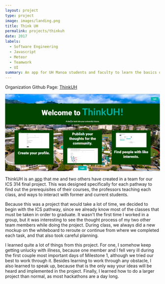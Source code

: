 ```yaml
---
layout: project
type: project
image: images/landing.png
title: Think UH
permalink: projects/thinkuh
date: 2017
labels:
  - Software Engineering
  - Javascript
  - Meteor
  - Teamwork
  - UI
summary: An app for UH Manoa students and faculty to learn the basics of certain courses and tips on how to survive these pathways.
---
```


Organization Github Page: <a href="https://github.com/thinkuh"><i class="github icon"></i>ThinkUH</a>

<img class ="ui left floated image" src="../images/landing.png">


ThinkUH is an [app](https://thinkuh.meteorapp.com/) that me and two others have created in a team for our ICS 314 final project.  This was designed specifically for each pathway to find out the prerequisites of their courses, the professors teaching each class, and ways to interact with former and current students. 

Because this was a project that would take a lot of time, we decided to begin with the ICS pathway, since we already know most of the classes that must be taken in order to graduate.  It wasn't the first time I worked in a group, but it was interesting to see the thought process of my two other team members while doing the project.  During class, we always did a new mockup on the whiteboard to reroute or continue from where we completed each task, and that also took careful planning.

I learned quite a lot of things from this project.  For one, I somehow keep getting unlucky with illness, because one member and I fell very ill during the first couple most important days of Milestone 1, although we tried our best to work through it.  Besides learning to work through any obstacle, I also learned to speak up, because that is the only way your ideas will be heard and implemented in the project.  Finally, I learned how to do a larger project than normal, as most hackathons are a day long.
